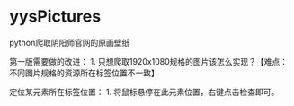 # yysPictures
python爬取阴阳师官网的原画壁纸

第一版需要做的改进：
    1. 只想爬取1920x1080规格的图片该怎么实现？【难点：不同图片规格的资源所在标签位置不一致】
    
定位某元素所在标签位置：
    1. 将鼠标悬停在此元素位置，右键点击检查即可。
